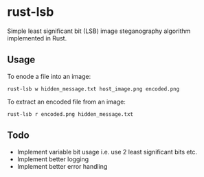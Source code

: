 # rust-lsb
Simple least significant bit (LSB) image steganography algorithm implemented in Rust.

## Usage

To enode a file into an image:

```console
rust-lsb w hidden_message.txt host_image.png encoded.png
```

To extract an encoded file from an image:

```console
rust-lsb r encoded.png hidden_message.txt
```

## Todo

- Implement variable bit usage i.e. use 2 least significant bits etc.
- Implement better logging
- Implement better error handling

